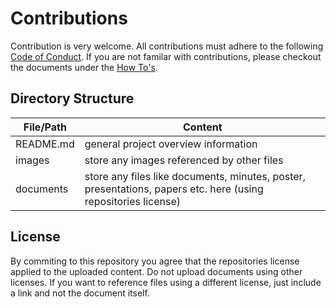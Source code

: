 # Contributions

Contribution is very welcome. All contributions must adhere to the following [Code of Conduct](CODE_OF_CONDUCT.md). If you are not familar with contributions, please checkout the documents under the [How To's](./HowTos).

## Directory Structure

File/Path | Content
-- | --
README.md | general project overview information
images | store any images referenced by other files
documents | store any files like documents, minutes, poster, presentations, papers etc. here (using repositories license)

## License

By commiting to this repository you agree that the repositories license applied to the uploaded content. Do not upload documents using other licenses. If you want to reference files using a different license, just include a link and not the document itself.

